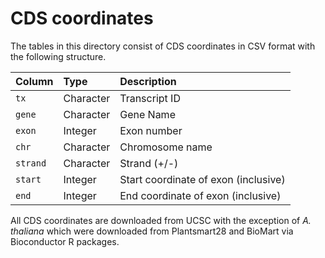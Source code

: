 # CDS coordinates

The tables in this directory consist of CDS coordinates in CSV format with the following structure.

| Column   | Type      | Description                          |
| :------- | :-------- | :----------------------------------- |
| `tx`     | Character | Transcript ID                        |
| `gene`   | Character | Gene Name                            |
| `exon`   | Integer   | Exon number                          |
| `chr`    | Character | Chromosome name                      |
| `strand` | Character | Strand (+/-)                         |
| `start`  | Integer   | Start coordinate of exon (inclusive) |
| `end`    | Integer   | End coordinate of exon (inclusive)   |

All CDS coordinates are downloaded from UCSC with the exception of *A. thaliana* which were downloaded from Plantsmart28 and BioMart via Bioconductor R packages.
